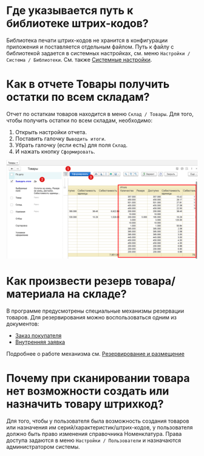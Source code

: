 # Где указывается путь к библиотеке штрих-кодов?

Библиотека печати штрих-кодов не хранится в конфигурации приложения и поставляется отдельным файлом. Путь к файлу с библиотекой задается в системных настройках, см. меню `Настройки / Система / Библиотеки`. См. также [Системные настройки](/cf/System).

# Как в отчете Товары получить остатки по всем складам?

Отчет по остаткам товаров находится в меню `Склад / Товары`. Для того, чтобы получить остатки по всем складам, необходимо:

1. Открыть настройки отчета.
2. Поставить галочку `Выводить итоги`.
3. Убрать галочку (если есть) для поля `Склад`.
4. И нажать кнопку `Сформировать`.

![](img/2021-11-12-08-23-36.png)

# Как произвести резерв товара/материала на складе?

В программе предусмотрены специальные механизмы резервации товаров. Для резервирования можно воспользоваться одним из документов:

- [Заказ покупателя](/d/SalesOrder)
- [Внутренняя заявка](/d/InternalOrder)

Подробнее о работе механизма см. [Резервирование и размещение](/warehousing)

# Почему при сканировании товара нет возможности создать или назначить товару штрихкод?

Для того, чтобы у пользователя была возможность создания товаров или назначения им серий/характеристик/штрих-кодов, у пользователя должно быть право изменения справочника Номенклатура. Права доступа задаются в меню `Настройки / Пользователи` и назначаются администратором системы.